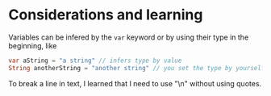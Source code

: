 # Considerations and learning
Variables can be infered by the `var` keyword or by using their type in the beginning, like

```dart
var aString = "a string" // infers type by value
String anotherString = "another string" // you set the type by yourself
```

To break a line in text, I learned that I need to use "\n" without using quotes.